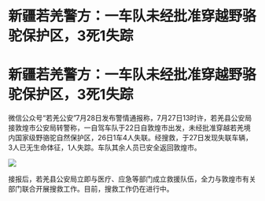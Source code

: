 # 新疆若羌警方：一车队未经批准穿越野骆驼保护区，3死1失踪

# 新疆若羌警方：一车队未经批准穿越野骆驼保护区，3死1失踪

微信公众号“若羌公安”7月28日发布警情通报称，7月27日13时许，若羌县公安局接敦煌市公安局转警称，一自驾车队于22日自敦煌市出发，未经批准穿越若羌境内国家级野骆驼自然保护区，26日1车4人失联。经搜救，于27日发现失联车辆，3人已无生命体征，1人失踪。车队其余人员已安全返回敦煌市。

![](https://inews.gtimg.com/newsapp_bt/0/15815205196/1000)

接报后，若羌县公安局立即与医疗、应急等部门成立救援队伍，全力与敦煌市有关部门联合开展搜救工作。目前，搜救工作仍在进行中。

